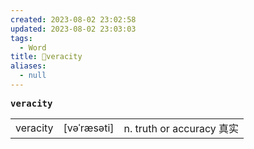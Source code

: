 ```yaml
---
created: 2023-08-02 23:02:58
updated: 2023-08-02 23:03:03
tags:
  - Word
title: 📖veracity
aliases:
  - null
---
```


<pre><strong>veracity</strong></pre>
|   |   |   |
|---|---|---|
|veracity|[vəˈræsəti]|n. truth or accuracy 真实|